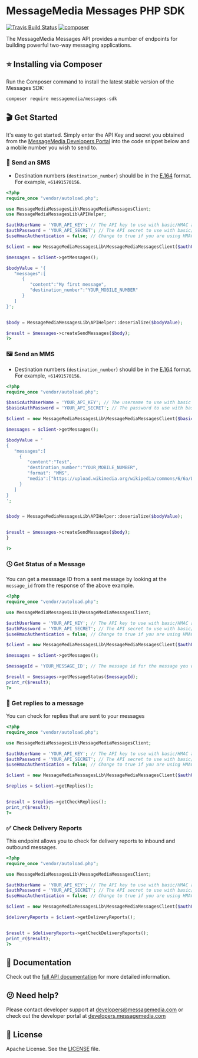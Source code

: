 # MessageMedia Messages PHP SDK
[![Travis Build Status](https://api.travis-ci.org/messagemedia/messages-php-sdk.svg?branch=master)](https://travis-ci.org/messagemedia/messages-php-sdk)
[![composer](https://badge.fury.io/ph/messagemedia%2Fmessages-sdk.svg)](https://packagist.org/packages/messagemedia/messages-sdk)

The MessageMedia Messages API provides a number of endpoints for building powerful two-way messaging applications.

## ⭐️ Installing via Composer
Run the Composer command to install the latest stable version of the Messages SDK:
```
composer require messagemedia/messages-sdk
```

## 🎬 Get Started
It's easy to get started. Simply enter the API Key and secret you obtained from the [MessageMedia Developers Portal](https://developers.messagemedia.com) into the code snippet below and a mobile number you wish to send to.

### 🚀 Send an SMS
* Destination numbers (`destination_number`) should be in the [E.164](http://en.wikipedia.org/wiki/E.164) format. For example, `+61491570156`.
```php
<?php
require_once "vendor/autoload.php";

use MessageMediaMessagesLib\MessageMediaMessagesClient;
use MessageMediaMessagesLib\APIHelper;

$authUserName = 'YOUR_API_KEY'; // The API key to use with basic/HMAC authentication
$authPassword = 'YOUR_API_SECRET'; // The API secret to use with basic/HMAC authentication
$useHmacAuthentication = false; // Change to true if you are using HMAC keys

$client = new MessageMediaMessagesLib\MessageMediaMessagesClient($authUserName, $authPassword, $useHmacAuthentication);

$messages = $client->getMessages();

$bodyValue = '{
   "messages":[
      {
         "content":"My first message",
         "destination_number":"YOUR_MOBILE_NUMBER"
      }
   ]
}';


$body = MessageMediaMessagesLib\APIHelper::deserialize($bodyValue);

$result = $messages->createSendMessages($body);
?>
```


### 🖼 Send an MMS
* Destination numbers (`destination_number`) should be in the [E.164](http://en.wikipedia.org/wiki/E.164) format. For example, `+61491570156`.
```php
<?php
require_once "vendor/autoload.php";

$basicAuthUserName = 'YOUR_API_KEY'; // The username to use with basic authentication
$basicAuthPassword = 'YOUR_API_SECRET'; // The password to use with basic authentication

$client = new MessageMediaMessagesLib\MessageMediaMessagesClient($basicAuthUserName, $basicAuthPassword);

$messages = $client->getMessages();

$bodyValue = '
{
   "messages":[
     {
        "content":"Test",
        "destination_number":"YOUR_MOBILE_NUMBER",
        "format": "MMS",
        "media":["https://upload.wikimedia.org/wikipedia/commons/6/6a/L80385-flash-superhero-logo-1544.png"]
     }
   ]
}
';


$body = MessageMediaMessagesLib\APIHelper::deserialize($bodyValue);


$result = $messages->createSendMessages($body);
}

?>
```

### 🕓 Get Status of a Message
You can get a messsage ID from a sent message by looking at the `message_id` from the response of the above example.
```php
<?php
require_once "vendor/autoload.php";

use MessageMediaMessagesLib\MessageMediaMessagesClient;

$authUserName = 'YOUR_API_KEY'; // The API key to use with basic/HMAC authentication
$authPassword = 'YOUR_API_SECRET'; // The API secret to use with basic/HMAC authentication
$useHmacAuthentication = false; // Change to true if you are using HMAC keys

$client = new MessageMediaMessagesLib\MessageMediaMessagesClient($authUserName, $authPassword, $useHmacAuthentication);

$messages = $client->getMessages();

$messageId = 'YOUR_MESSAGE_ID'; // The message id for the message you wish to get the status for

$result = $messages->getMessageStatus($messageId);
print_r($result);
?>
```

### 💬 Get replies to a message
You can check for replies that are sent to your messages
```php
<?php
require_once "vendor/autoload.php";

use MessageMediaMessagesLib\MessageMediaMessagesClient;

$authUserName = 'YOUR_API_KEY'; // The API key to use with basic/HMAC authentication
$authPassword = 'YOUR_API_SECRET'; // The API secret to use with basic/HMAC authentication
$useHmacAuthentication = false; // Change to true if you are using HMAC keys

$client = new MessageMediaMessagesLib\MessageMediaMessagesClient($authUserName, $authPassword, $useHmacAuthentication);

$replies = $client->getReplies();


$result = $replies->getCheckReplies();
print_r($result);
?>
```

### ✅ Check Delivery Reports
This endpoint allows you to check for delivery reports to inbound and outbound messages.
```php
<?php
require_once "vendor/autoload.php";

use MessageMediaMessagesLib\MessageMediaMessagesClient;

$authUserName = 'YOUR_API_KEY'; // The API key to use with basic/HMAC authentication
$authPassword = 'YOUR_API_SECRET'; // The API secret to use with basic/HMAC authentication
$useHmacAuthentication = false; // Change to true if you are using HMAC keys

$client = new MessageMediaMessagesLib\MessageMediaMessagesClient($authUserName, $authPassword, $useHmacAuthentication);

$deliveryReports = $client->getDeliveryReports();


$result = $deliveryReports->getCheckDeliveryReports();
print_r($result);
?>
```

## 📕 Documentation
Check out the [full API documentation](DOCUMENTATION.md) for more detailed information.

## 😕 Need help?
Please contact developer support at developers@messagemedia.com or check out the developer portal at [developers.messagemedia.com](https://developers.messagemedia.com/)

## 📃 License
Apache License. See the [LICENSE](LICENSE) file.
